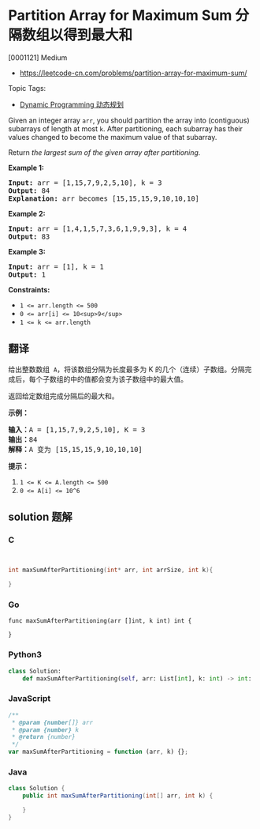 # Partition Array for Maximum Sum 分隔数组以得到最大和

[0001121] Medium

- https://leetcode-cn.com/problems/partition-array-for-maximum-sum/

Topic Tags:

- [Dynamic Programming 动态规划](https://leetcode-cn.com/tag/dynamic-programming/)

Given an integer array `arr`, you should partition the array into (contiguous) subarrays of length at most `k`. After partitioning, each subarray has their values changed to become the maximum value of that subarray.

Return _the largest sum of the given array after partitioning._

**Example 1:**

<pre><strong>Input:</strong> arr = [1,15,7,9,2,5,10], k = 3
<strong>Output:</strong> 84
<strong>Explanation:</strong> arr becomes [15,15,15,9,10,10,10]
</pre>

**Example 2:**

<pre><strong>Input:</strong> arr = [1,4,1,5,7,3,6,1,9,9,3], k = 4
<strong>Output:</strong> 83
</pre>

**Example 3:**

<pre><strong>Input:</strong> arr = [1], k = 1
<strong>Output:</strong> 1
</pre>

**Constraints:**

- `1 <= arr.length <= 500`
- `0 <= arr[i] <= 10<sup>9</sup>`
- `1 <= k <= arr.length`

## 翻译

给出整数数组  `A`，将该数组分隔为长度最多为 K 的几个（连续）子数组。分隔完成后，每个子数组的中的值都会变为该子数组中的最大值。

返回给定数组完成分隔后的最大和。

**示例：**

<pre><strong>输入：</strong>A = [1,15,7,9,2,5,10], K = 3
<strong>输出：</strong>84
<strong>解释：</strong>A 变为 [15,15,15,9,10,10,10]</pre>

**提示：**

1.  `1 <= K <= A.length <= 500`
2.  `0 <= A[i] <= 10^6`

## solution 题解

### C

```c


int maxSumAfterPartitioning(int* arr, int arrSize, int k){

}
```

### Go

```golang
func maxSumAfterPartitioning(arr []int, k int) int {

}
```

### Python3

```python
class Solution:
    def maxSumAfterPartitioning(self, arr: List[int], k: int) -> int:
```

### JavaScript

```javascript
/**
 * @param {number[]} arr
 * @param {number} k
 * @return {number}
 */
var maxSumAfterPartitioning = function (arr, k) {};
```

### Java

```java
class Solution {
    public int maxSumAfterPartitioning(int[] arr, int k) {

    }
}
```
